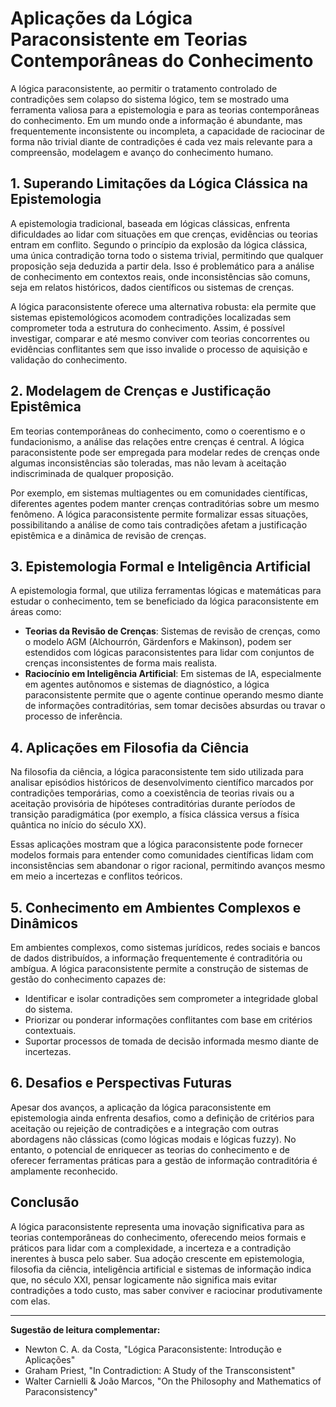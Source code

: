 
# Aplicações da Lógica Paraconsistente em Teorias Contemporâneas do Conhecimento

A lógica paraconsistente, ao permitir o tratamento controlado de contradições sem colapso do sistema lógico, tem se mostrado uma ferramenta valiosa para a epistemologia e para as teorias contemporâneas do conhecimento. Em um mundo onde a informação é abundante, mas frequentemente inconsistente ou incompleta, a capacidade de raciocinar de forma não trivial diante de contradições é cada vez mais relevante para a compreensão, modelagem e avanço do conhecimento humano.

## 1. Superando Limitações da Lógica Clássica na Epistemologia

A epistemologia tradicional, baseada em lógicas clássicas, enfrenta dificuldades ao lidar com situações em que crenças, evidências ou teorias entram em conflito. Segundo o princípio da explosão da lógica clássica, uma única contradição torna todo o sistema trivial, permitindo que qualquer proposição seja deduzida a partir dela. Isso é problemático para a análise de conhecimento em contextos reais, onde inconsistências são comuns, seja em relatos históricos, dados científicos ou sistemas de crenças.

A lógica paraconsistente oferece uma alternativa robusta: ela permite que sistemas epistemológicos acomodem contradições localizadas sem comprometer toda a estrutura do conhecimento. Assim, é possível investigar, comparar e até mesmo conviver com teorias concorrentes ou evidências conflitantes sem que isso invalide o processo de aquisição e validação do conhecimento.

## 2. Modelagem de Crenças e Justificação Epistêmica

Em teorias contemporâneas do conhecimento, como o coerentismo e o fundacionismo, a análise das relações entre crenças é central. A lógica paraconsistente pode ser empregada para modelar redes de crenças onde algumas inconsistências são toleradas, mas não levam à aceitação indiscriminada de qualquer proposição.

Por exemplo, em sistemas multiagentes ou em comunidades científicas, diferentes agentes podem manter crenças contraditórias sobre um mesmo fenômeno. A lógica paraconsistente permite formalizar essas situações, possibilitando a análise de como tais contradições afetam a justificação epistêmica e a dinâmica de revisão de crenças.

## 3. Epistemologia Formal e Inteligência Artificial

A epistemologia formal, que utiliza ferramentas lógicas e matemáticas para estudar o conhecimento, tem se beneficiado da lógica paraconsistente em áreas como:

- **Teorias da Revisão de Crenças**: Sistemas de revisão de crenças, como o modelo AGM (Alchourrón, Gärdenfors e Makinson), podem ser estendidos com lógicas paraconsistentes para lidar com conjuntos de crenças inconsistentes de forma mais realista.
- **Raciocínio em Inteligência Artificial**: Em sistemas de IA, especialmente em agentes autônomos e sistemas de diagnóstico, a lógica paraconsistente permite que o agente continue operando mesmo diante de informações contraditórias, sem tomar decisões absurdas ou travar o processo de inferência.

## 4. Aplicações em Filosofia da Ciência

Na filosofia da ciência, a lógica paraconsistente tem sido utilizada para analisar episódios históricos de desenvolvimento científico marcados por contradições temporárias, como a coexistência de teorias rivais ou a aceitação provisória de hipóteses contraditórias durante períodos de transição paradigmática (por exemplo, a física clássica versus a física quântica no início do século XX).

Essas aplicações mostram que a lógica paraconsistente pode fornecer modelos formais para entender como comunidades científicas lidam com inconsistências sem abandonar o rigor racional, permitindo avanços mesmo em meio a incertezas e conflitos teóricos.

## 5. Conhecimento em Ambientes Complexos e Dinâmicos

Em ambientes complexos, como sistemas jurídicos, redes sociais e bancos de dados distribuídos, a informação frequentemente é contraditória ou ambígua. A lógica paraconsistente permite a construção de sistemas de gestão do conhecimento capazes de:

- Identificar e isolar contradições sem comprometer a integridade global do sistema.
- Priorizar ou ponderar informações conflitantes com base em critérios contextuais.
- Suportar processos de tomada de decisão informada mesmo diante de incertezas.

## 6. Desafios e Perspectivas Futuras

Apesar dos avanços, a aplicação da lógica paraconsistente em epistemologia ainda enfrenta desafios, como a definição de critérios para aceitação ou rejeição de contradições e a integração com outras abordagens não clássicas (como lógicas modais e lógicas fuzzy). No entanto, o potencial de enriquecer as teorias do conhecimento e de oferecer ferramentas práticas para a gestão de informação contraditória é amplamente reconhecido.

## Conclusão

A lógica paraconsistente representa uma inovação significativa para as teorias contemporâneas do conhecimento, oferecendo meios formais e práticos para lidar com a complexidade, a incerteza e a contradição inerentes à busca pelo saber. Sua adoção crescente em epistemologia, filosofia da ciência, inteligência artificial e sistemas de informação indica que, no século XXI, pensar logicamente não significa mais evitar contradições a todo custo, mas saber conviver e raciocinar produtivamente com elas.

___
**Sugestão de leitura complementar:**
- Newton C. A. da Costa, "Lógica Paraconsistente: Introdução e Aplicações"
- Graham Priest, "In Contradiction: A Study of the Transconsistent"
- Walter Carnielli & João Marcos, "On the Philosophy and Mathematics of Paraconsistency"


